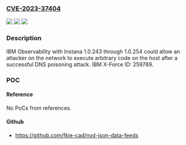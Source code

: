 ### [CVE-2023-37404](https://cve.mitre.org/cgi-bin/cvename.cgi?name=CVE-2023-37404)
![](https://img.shields.io/static/v1?label=Product&message=Observability%20with%20Instana&color=blue)
![](https://img.shields.io/static/v1?label=Version&message=1.0.243%3C%3D%201.0.254%20&color=brighgreen)
![](https://img.shields.io/static/v1?label=Vulnerability&message=940%20Improper%20Verification%20of%20Source%20of%20a%20Communication%20Channel&color=brighgreen)

### Description

IBM Observability with Instana 1.0.243 through 1.0.254 could allow an attacker on the network to execute arbitrary code on the host after a successful DNS poisoning attack.  IBM X-Force ID:  259789.

### POC

#### Reference
No PoCs from references.

#### Github
- https://github.com/fkie-cad/nvd-json-data-feeds

